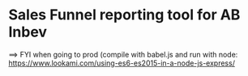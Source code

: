 # Sales Funnel reporting tool for AB Inbev

==> FYI when going to prod (compile with babel.js and run with node: https://www.lookami.com/using-es6-es2015-in-a-node-js-express/
